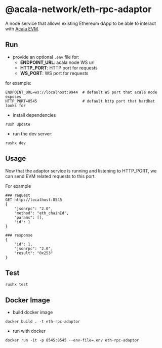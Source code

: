 # @acala-network/eth-rpc-adaptor
A node service that allows existing Ethereum dApp to be able to interact with [Acala EVM](https://github.com/AcalaNetwork/Acala/tree/master/modules/evm).

## Run
- provide an optional `.env` file for:
  - **ENDPOINT_URL**: acala node WS url
  - **HTTP_PORT**: HTTP port for requests
  - **WS_PORT**: WS port for requests

for example:
```
ENDPOINT_URL=ws://localhost:9944  # default WS port that acala node exposes
HTTP_PORT=8545                    # default http port that hardhat looks for
```

- install dependencies
```
rush update
```

- run the dev server:
```
rushx dev
```

## Usage
Now that the adaptor service is running and listening to HTTP_PORT, we can send EVM related requests to this port.

For example
```
### request
GET http://localhost:8545
{
    "jsonrpc": "2.0",
    "method": "eth_chainId",
    "params": [],
    "id": 1
}

### response
{
    "id": 1,
    "jsonrpc": "2.0",
    "result": "0x253"
}
```

## Test
`rushx test`

## Docker Image
- build docker image
```
docker build . -t eth-rpc-adaptor
```

- run with docker
```
docker run -it -p 8545:8545 --env-file=.env eth-rpc-adaptor
```